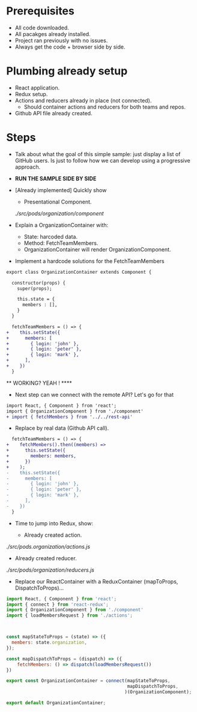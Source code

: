 # Prerequisites

- All code downloaded.
- All pacakges already installed.
- Project ran previously with no issues.
- Always get the code + browser side by side.

# Plumbing already setup 

- React application.
- Redux setup.
- Actions and reducers already in place (not connected).
   - Should container actions and reducers for both teams and repos.
- Github API file already created.


# Steps


- Talk about what the goal of this simple sample: just display a list of GitHub users. Is just to follow how we can develop using a progressive approach.

- **RUN THE SAMPLE SIDE BY SIDE**

- [Already implemented] Quickly show   
   - Presentational Component.

   _./src/pods/organization/component_

- Explain a OrganizationContainer with:
   - State: harcoded data.
   - Method: FetchTeamMembers.
   - OrganizationContainer will render OrganizationComponent.

- Implement a hardcode solutions for the FetchTeamMembers

```diff
export class OrganizationContainer extends Component {

  constructor(props) {
    super(props);  

    this.state = {
      members : [],
    }    
  }

  fetchTeamMembers = () => {
+    this.setState({
+      members: [
+        { login: 'john' },
+        { login: 'peter' },
+        { login: 'mark' },
+      ],
+    })
  }  
```

** WORKING? YEAH ! ****

- Next step can we connect with the remote API? Let's go for that

```diff
import React, { Component } from 'react';
import { OrganizationComponent } from './component'
+ import { fetchMembers } from '../../rest-api'
```

- Replace by real data (Github API call).

```diff
  fetchTeamMembers = () => {
+    fetchMembers().then((members) =>
+      this.setState({
+        members: members,
+      })      
+    );
-    this.setState({
-      members: [
-        { login: 'john' },
-        { login: 'peter' },
-        { login: 'mark' },
-      ],
-    })        
  }
```

- Time to jump into Redux, show:

   - Already created action.

_./src/pods.organization/actions.js_

   - Already created reducer.

_./src/pods/organization/reducers.js_


- Replace our ReactContainer with a ReduxContainer (mapToProps, DispatchToProps)...

```javascript
import React, { Component } from 'react';
import { connect } from 'react-redux';
import { OrganizationComponent } from './component'
import { loadMembersRequest } from './actions';



const mapStateToProps = (state) => ({
  members: state.organization,
});

const mapDispatchToProps = (dispatch) => ({
    fetchMembers: () => dispatch(loadMembersRequest())  
})

export const OrganizationContainer = connect(mapStateToProps,
                                             mapDispatchToProps,
                                            )(OrganizationComponent);

export default OrganizationContainer;
```


